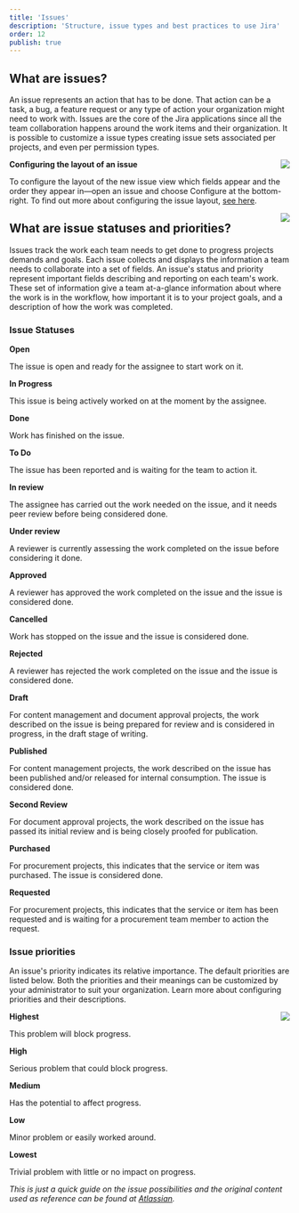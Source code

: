 ```yaml
---
title: 'Issues'
description: 'Structure, issue types and best practices to use Jira'
order: 12
publish: true
---
```


## What are issues?

An issue represents an action that has to be done. That action can be a task, a bug, a feature request or any type of action your organization might need to work with. Issues are the core of the Jira applications since all the team collaboration happens around the work items and their organization. It is possible to customize a issue types creating issue sets associated per projects, and even per permission types.

<Image
	src="/images/handbook/tools/jira/jira-issues.png"
	align="right"
	size="small"
	caption="Jira issues schema"
	margin="4rem -2rem 0 4rem"
	rounded
	dropShadow
/>

**Configuring the layout of an issue**

To configure the layout of the new issue view which fields appear and the order they appear in—open an issue and choose Configure at the bottom-right. To find out more about configuring the issue layout, [see here](https://support.atlassian.com/jira-software-cloud/docs/configure-field-layout-in-the-issue-view/).

<Image
	src="/images/handbook/tools/jira/issue-screens.png"
	align="right"
	size="small"
	caption="Issue screens"
	margin="4rem -2rem 0 4rem"
	rounded
	dropShadow
/>

## What are issue statuses and priorities?

Issues track the work each team needs to get done to progress projects demands and goals. Each issue collects and displays the information a team needs to collaborate into a set of fields. An issue's status and priority represent important fields describing and reporting on each team's work. These set of information give a team at-a-glance information about where the work is in the workflow, how important it is to your project goals, and a description of how the work was completed.

### Issue Statuses

**Open**

The issue is open and ready for the assignee to start work on it.

**In Progress**

This issue is being actively worked on at the moment by the assignee.

**Done**

Work has finished on the issue.

**To Do**

The issue has been reported and is waiting for the team to action it.

**In review**

The assignee has carried out the work needed on the issue, and it needs peer review before being considered done.

**Under review**

A reviewer is currently assessing the work completed on the issue before considering it done.

**Approved**

A reviewer has approved the work completed on the issue and the issue is considered done.

**Cancelled**

Work has stopped on the issue and the issue is considered done.

**Rejected**

A reviewer has rejected the work completed on the issue and the issue is considered done.

**Draft**

For content management and document approval projects, the work described on the issue is being prepared for review and is considered in progress, in the draft stage of writing.

**Published**

For content management projects, the work described on the issue has been published and/or released for internal consumption. The issue is considered done.

**Second Review**

For document approval projects, the work described on the issue has passed its initial review and is being closely proofed for publication.

**Purchased**

For procurement projects, this indicates that the service or item was purchased. The issue is considered done.

**Requested**

For procurement projects, this indicates that the service or item has been requested and is waiting for a procurement team member to action the request.


### Issue priorities

An issue's priority indicates its relative importance. The default priorities are listed below. Both the priorities and their meanings can be customized by your administrator to suit your organization. Learn more about configuring priorities and their descriptions.

<Image
	src="/images/handbook/tools/jira/priorities.png"
	align="right"
	size="small"
	caption="Priorities"
	margin="4rem -2rem 0 4rem"
	rounded
	dropShadow
/>

**Highest**

This problem will block progress.

**High**

Serious problem that could block progress.

**Medium**

Has the potential to affect progress.

**Low**

Minor problem or easily worked around.

**Lowest**

Trivial problem with little or no impact on progress.



_This is just a quick guide on the issue possibilities and the original content used as reference can be found at [Atlassian](https://support.atlassian.com/jira-cloud-administration/docs/configure-issues/)._